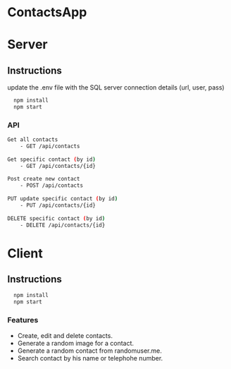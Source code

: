 # ContactsApp

# Server

## Instructions

update the .env file with the SQL server connection details (url, user, pass)
```sh
  npm install
  npm start
```

### API

```sh
Get all contacts 
    - GET /api/contacts 
    
Get specific contact (by id)
    - GET /api/contacts/{id}
    
Post create new contact
    - POST /api/contacts
    
PUT update specific contact (by id)
    - PUT /api/contacts/{id}
    
DELETE specific contact (by id)
    - DELETE /api/contacts/{id}
```



# Client

## Instructions

```sh
  npm install
  npm start
```

### Features

* Create, edit and delete contacts.
* Generate a random image for a contact.
* Generate a random contact from randomuser.me.
* Search contact by his name or telephohe number.

